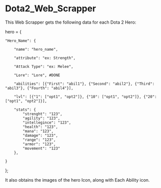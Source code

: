 # Dota2_Web_Scrapper
This Web Scrapper gets the following data for each Dota 2 Hero: 


hero = 
{

    "Hero_Name": {
    
        "name": "hero_name", 
        
        "attribute": "ex: Strength", 
        
        "Attack Type": "ex: Melee", 
        
        "Lore": "Lore", #DONE
        
        "abilities": [{"First": "abil1"}, {"Second": "abil2"}, {"Third": "abil3"}, {"Fourth": "abil4"}],
        
        "lvl": [{"1": ["opt1", "opt2"]}, {"10": ["opt1", "opt2"]}, {"20": ["opt1", "opt2"]}], 
        
        "stats": {
            "strenght": "123",
            "agility": "123",
            "intellegince": "123", 
            "health": "123", 
            "mana": "123", 
            "damage": "123", 
            "range": "123", 
            "armor": "123",
            "movement": "123"
        },

    }
};

It also obtains the images of the hero Icon, along with Each Ability icon. 
